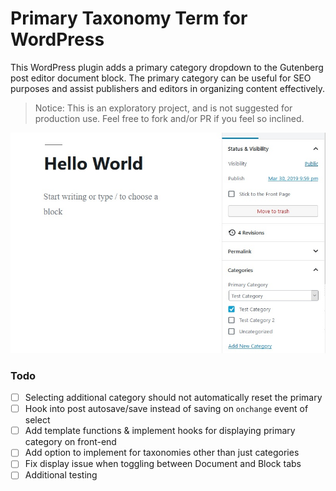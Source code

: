 # Primary Taxonomy Term for WordPress

This WordPress plugin adds a primary category dropdown to the Gutenberg post editor document block. The primary category can be useful for SEO purposes and assist publishers and editors in organizing content effectively.

> Notice: This is an exploratory project, and is not suggested for production use. Feel free to fork and/or PR if you feel so inclined.

![Edit Screenshot](assets/screenshot-1.jpg "Post Edit Screen")

### Todo

- [ ] Selecting additional category should not automatically reset the primary
- [ ] Hook into post autosave/save instead of saving on `onchange` event of select
- [ ] Add template functions & implement hooks for displaying primary category on front-end
- [ ] Add option to implement for taxonomies other than just categories
- [ ] Fix display issue when toggling between Document and Block tabs
- [ ] Additional testing
